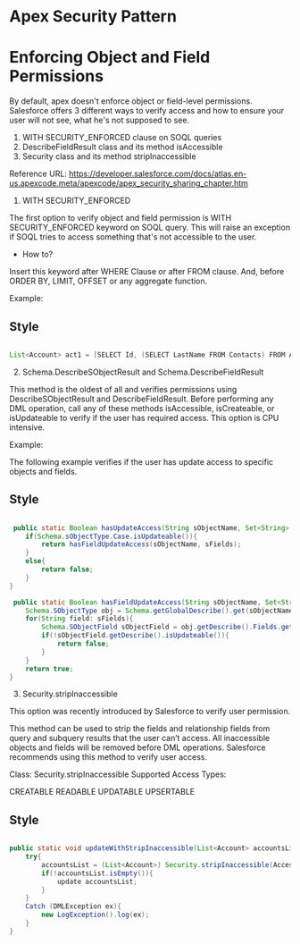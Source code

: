 # Apex Security Pattern
# Enforcing Object and Field Permissions

By default, apex doesn't enforce object or field-level permissions. Salesforce offers 3 different ways to verify access and how to ensure your user will not see, what he's not supposed to see.

1. WITH SECURITY_ENFORCED clause on SOQL queries
2. DescribeFieldResult class and its method isAccessible
3. Security class and its method stripInaccessible

Reference URL: https://developer.salesforce.com/docs/atlas.en-us.apexcode.meta/apexcode/apex_security_sharing_chapter.htm


1. WITH SECURITY_ENFORCED

The first option to verify object and field permission is WITH SECURITY_ENFORCED keyword on SOQL query. This will raise an exception if SOQL tries to access something that's not accessible to the user.

- How to?

Insert this keyword after WHERE Clause or after FROM clause.
And, before ORDER BY, LIMIT, OFFSET or any aggregate function.

Example:
## Style
```java

List<Account> act1 = [SELECT Id, (SELECT LastName FROM Contacts) FROM Account WHERE Name like 'Acme' WITH SECURITY_ENFORCED]

```


2. Schema.DescribeSObjectResult and Schema.DescribeFieldResult

This method is the oldest of all and verifies permissions using DescribeSObjectResult and DescribeFieldResult.
Before performing any DML operation, call any of these methods isAccessible, isCreateable, or isUpdateable to verify if the user has required access.
This option is CPU intensive.

Example:

The following example verifies if the user has update access to specific objects and fields.

## Style
```java

 public static Boolean hasUpdateAccess(String sObjectName, Set<String> sFields){
    if(Schema.sObjectType.Case.isUpdateable()){
        return hasFieldUpdateAccess(sObjectName, sFields);
    }
    else{
        return false;
    }
}

 public static Boolean hasFieldUpdateAccess(String sObjectName, Set<String> sFields){
    Schema.SObjectType obj = Schema.getGlobalDescribe().get(sObjectName);
    for(String field: sFields){
        Schema.SObjectField sObjectField = obj.getDescribe().Fields.getMap().get(field);
        if(!sObjectField.getDescribe().isUpdateable()){
            return false;
        }
    }
    return true;
}
```

3. Security.stripInaccessible

This option was recently introduced by Salesforce to verify user permission.

This method can be used to strip the fields and relationship fields from query and subquery results that the user can’t access.
All inaccessible objects and fields will be removed before DML operations.
Salesforce recommends using this method to verify user access.


Class: Security.stripInaccessible
Supported Access Types:

CREATABLE
READABLE
UPDATABLE
UPSERTABLE

## Style
```java

public static void updateWithStripInaccessible(List<Account> accountsList){
    try{
        accountsList = (List<Account>) Security.stripInaccessible(AccessType.UPDATABLE, accountsList).getRecords();
        if(!accountsList.isEmpty()){
            update accountsList;
        }
    }
    Catch (DMLException ex){
        new LogException().log(ex);
    }
}

```